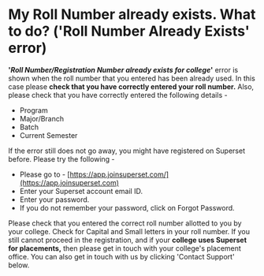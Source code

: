 # My Roll Number already exists. What to do? ('Roll Number Already Exists' error)

**'**_**Roll Number/Registration Number already exists for college**_**'** error is shown when the roll number that you entered has been already used. In this case please **check that you have correctly entered your roll number.** Also, please check that you have correctly entered the following details -&#x20;

* Program
* Major/Branch
* Batch
* Current Semester

If the error still does not go away, you might have registered on Superset before. Please try the following -

* Please go to - [https://app.joinsuperset.com/](https://app.joinsuperset.com)
* Enter your Superset account email ID.
* Enter your password.
* If you do not remember your password, click on Forgot Password.

Please check that you entered the correct roll number allotted to you by your college. Check for Capital and Small letters in your roll number. If you still cannot proceed in the registration, and if your **college uses Superset for placements,** then please get in touch with your college's placement office. You can also get in touch with us by clicking 'Contact Support' below.
